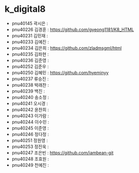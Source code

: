 # k_digital8
+ pnu40145	곽시은 : 
+ pnu40226	김경훈 : https://github.com/gyeong1181/K8_HTML
+ pnu40231	김민재 : 
+ pnu40233	김예진 : 
+ pnu40234	김은희 : https://github.com/zladmsgml/html
+ pnu40235	김좌현 : 
+ pnu40236	김준영 : 
+ pnu40252	김준우 : 
+ pnu40250	김혜민 : https://github.com/hyeminyy
+ pnu40237	류승진 : 
+ pnu40238	박래찬 : 
+ pnu40239	백진 : 
+ pnu40240	송소정 : 
+ pnu40241	오시경 : 
+ pnu40242	윤찬희 : 
+ pnu40243	이가람 : 
+ pnu40244	이수민 : 
+ pnu40245	이준영 : 
+ pnu40246	정다정 : 
+ pnu40251	정원영 : 
+ pnu40253	정진욱 : 
+ pnu40247	조은빈 : https://github.com/iambean-git
+ pnu40248	조효원 : 
+ pnu40249	천예진 : 
